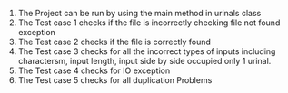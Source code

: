1. The Project can be run by using the main method in urinals class
2. The Test case 1 checks if the file is incorrectly checking file not found exception
3. The Test case 2 checks if the file is correctly found
4. The Test case 3 checks for all the incorrect types of inputs including charactersm, input length, input side by side occupied only 1 urinal.
5. The Test case 4 checks for IO exception
6. The Test case 5 checks for all duplication Problems